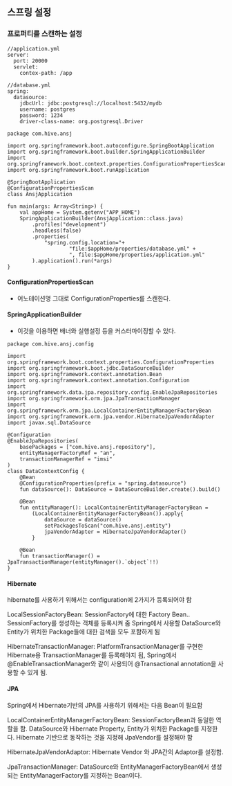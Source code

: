 ## 스프링 설정
### 프로퍼티를 스캔하는 설정
```
//application.yml
server:
  port: 20000
  servlet:
    contex-path: /app
```
```
//database.yml
spring:
  datasource:
    jdbcUrl: jdbc:postgresql://localhost:5432/mydb
    username: postgres
    password: 1234
    driver-class-name: org.postgresql.Driver
```

```
package com.hive.ansj

import org.springframework.boot.autoconfigure.SpringBootApplication
import org.springframework.boot.builder.SpringApplicationBuilder
import org.springframework.boot.context.properties.ConfigurationPropertiesScan
import org.springframework.boot.runApplication

@SpringBootApplication
@ConfigurationPropertiesScan
class AnsjApplication

fun main(args: Array<String>) {
    val appHome = System.getenv("APP_HOME")
    SpringApplicationBuilder(AnsjApplication::class.java)
        .profiles("development")
        .headless(false)
        .properties(
            "spring.config.location="+
                    "file:$appHome/properties/database.yml" +
                    ", file:$appHome/properties/application.yml"
        ).application().run(*args)
}
```
#### ConfigurationPropertiesScan
- 어노테이션명 그대로 ConfigurationProperties를 스캔한다.
#### SpringApplicationBuilder
- 이것을 이용하면 배너와 실행설정 등을 커스터마이징할 수 있다.

```
package com.hive.ansj.config

import org.springframework.boot.context.properties.ConfigurationProperties
import org.springframework.boot.jdbc.DataSourceBuilder
import org.springframework.context.annotation.Bean
import org.springframework.context.annotation.Configuration
import org.springframework.data.jpa.repository.config.EnableJpaRepositories
import org.springframework.orm.jpa.JpaTransactionManager
import org.springframework.orm.jpa.LocalContainerEntityManagerFactoryBean
import org.springframework.orm.jpa.vendor.HibernateJpaVendorAdapter
import javax.sql.DataSource

@Configuration
@EnableJpaRepositories(
    basePackages = ["com.hive.ansj.repository"],
    entityManagerFactoryRef = "an",
    transactionManagerRef = "imsi"
)
class DataContextConfig {
    @Bean
    @ConfigurationProperties(prefix = "spring.datasource")
    fun dataSource(): DataSource = DataSourceBuilder.create().build()

    @Bean
    fun entityManager(): LocalContainerEntityManagerFactoryBean =
        (LocalContainerEntityManagerFactoryBean()).apply{
            dataSource = dataSource()
            setPackagesToScan("com.hive.ansj.entity")
            jpaVendorAdapter = HibernateJpaVendorAdapter()
        }

    @Bean
    fun transactionManager() = JpaTransactionManager(entityManager().`object`!!)
}
```

#### Hibernate
hibernate를 사용하기 위해서는 configuration에 2가지가 등록되어야 함

LocalSessionFactoryBean: SessionFactory에 대한 Factory Bean.. SessionFactory를 생성하는 객체를 등록시켜 줌 Spring에서 사용할 DataSource와 Entity가 위치한 Package들에 대한 검색을 모두 포함하게  됨

HibernateTransactionManager: PlatformTransactionManager를 구현한 Hibernate용 TransactionManager를 등록해야지 됨, Spring에서 @EnableTransactionManager와 같이 사용되어 @Transactional annotation을 사용할 수 있게 됨.

#### JPA
Spring에서 Hibernate기반의 JPA를 사용하기 위해서는 다음 Bean이 필요함

LocalContainerEntityManagerFactoryBean: SessionFactoryBean과 동일한 역할을 함. DataSource와 Hibernate Property, Entity가 위치한 Package를 지정한다. Hibernate 기반으로 동작하는 것을 지정해 JpaVendor를 설정해야 함

HibernateJpaVendorAdaptor: Hibernate Vendor 와 JPA간의 Adaptor를 설정함.

JpaTransactionManager: DataSource와 EntityManagerFactoryBean에서 생성되는 EntityManagerFactory를 지정하는 Bean이다.


